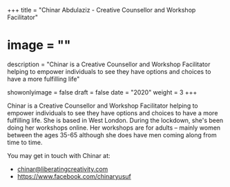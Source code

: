 +++
title = "Chinar Abdulaziz - Creative Counsellor and Workshop Facilitator"
# image = ""
description = "Chinar is a Creative Counsellor and Workshop Facilitator helping to empower individuals to see they have options and choices to have a more fulfilling life"

showonlyimage = false
draft = false
date = "2020"
weight = 3
+++

Chinar is a Creative Counsellor and Workshop Facilitator helping to empower individuals to see they have options and choices to have a more fulfilling life. She is based in West London. During the lockdown, she's been doing her workshops online. Her workshops are for adults – mainly women between the ages 35-65 although she does have men coming along from time to time.

You may get in touch with Chinar at:

- chinar@liberatingcreativity.com
- https://www.facebook.com/chinaryusuf
